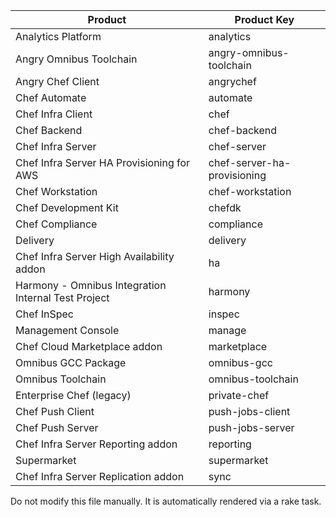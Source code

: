 | Product | Product Key  |
| ------- | ------------ |
| Analytics Platform | analytics |
| Angry Omnibus Toolchain | angry-omnibus-toolchain |
| Angry Chef Client | angrychef |
| Chef Automate | automate |
| Chef Infra Client | chef |
| Chef Backend | chef-backend |
| Chef Infra Server | chef-server |
| Chef Infra Server HA Provisioning for AWS | chef-server-ha-provisioning |
| Chef Workstation | chef-workstation |
| Chef Development Kit | chefdk |
| Chef Compliance | compliance |
| Delivery | delivery |
| Chef Infra Server High Availability addon | ha |
| Harmony - Omnibus Integration Internal Test Project | harmony |
| Chef InSpec | inspec |
| Management Console | manage |
| Chef Cloud Marketplace addon | marketplace |
| Omnibus GCC Package | omnibus-gcc |
| Omnibus Toolchain | omnibus-toolchain |
| Enterprise Chef (legacy) | private-chef |
| Chef Push Client | push-jobs-client |
| Chef Push Server | push-jobs-server |
| Chef Infra Server Reporting addon | reporting |
| Supermarket | supermarket |
| Chef Infra Server Replication addon | sync |

Do not modify this file manually. It is automatically rendered via a rake task.
